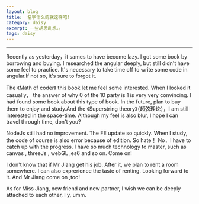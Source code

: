 ```yaml
---
layout: blog
title:  名字什么的就这样吧!
category: daisy
excerpt: 一些胡思乱想。。
tags: daisy
---
```

---  
Recently as yesterday，it sames to have become lazy. I got some book by borrowing and buying. I researched the angular deeply, but still didn't have some feel to practice. It's necessary to take time off to write some code in angular.If not so, it's sure to forgot it.  

The 《Math of coder》 this book let me feel some interested. When I looked it casually， the answer of why 0 of the 10 party is 1 is very very convincing. I had found some book about this type of book. In the future, plan to buy them to enjoy and study.And the 《Superstring theory》（超弦理论），I am still interested in the space-time. Although my feel is also blur, I hope I can travel through time, don't you?  

NodeJs still had no improvement. The FE update so quickly. When I study, the code of course is also error because of edition. So hate！ No，I have to catch up with the progress. I have so much technology to master, such as canvas , threeJs , webGL ,es6 and so on. Come on!  

I don't know that if Mr Jiang get his job. After it, we plan to rent a room somewhere. I can also exprerience the taste of renting. Looking forward to it. And Mr Jiang come on ,too!  

As for Miss Jiang, new friend and new partner, I wish we can be deeply attached to each other, l y, umm.  

